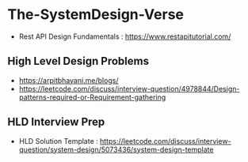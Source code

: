 # The-SystemDesign-Verse

- Rest API Design Fundamentals : https://www.restapitutorial.com/

## High Level Design Problems

* https://arpitbhayani.me/blogs/
* https://leetcode.com/discuss/interview-question/4978844/Design-patterns-required-or-Requirement-gathering

## HLD Interview Prep

* HLD Solution Template : https://leetcode.com/discuss/interview-question/system-design/5073436/system-design-template
  



